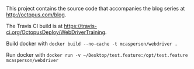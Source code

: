 This project contains the source code that accompanies the blog series at http://octopus.com/blog.

The Travis CI build is at https://travis-ci.org/OctopusDeploy/WebDriverTraining.

Build docker with `docker build --no-cache -t mcasperson/webdriver .`

Run docker with `docker run -v ~/Desktop/test.feature:/opt/test.feature mcasperson/webdriver`